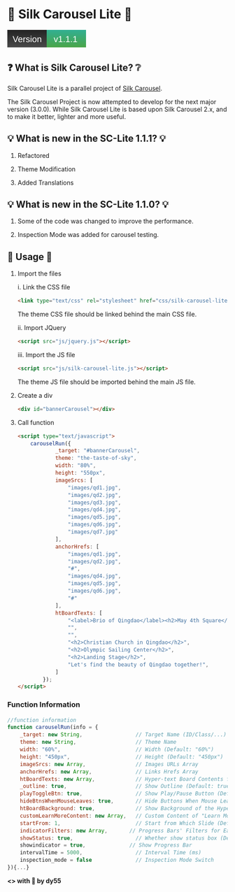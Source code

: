 # 💠 Silk Carousel Lite 💠

![Version_1.1.1](.github/info/version.svg)

## ❓ What is Silk Carousel Lite? ❔

Silk Carousel Lite is a parallel project of [Silk Carousel](https://github.com/dy55/Silk-Carousel).

The Silk Carousel Project is now attempted to develop for the next major version (3.0.0). While Silk Carousel Lite is based upon Silk Carousel 2.x, and to make it better, lighter and more useful.

## 💡 What is new in the SC-Lite 1.1.1? 💡

1. Refactored

2. Theme Modification

2. Added Translations

## 💡 What is new in the SC-Lite 1.1.0? 💡

1. Some of the code was changed to improve the performance.

2. Inspection Mode was added for carousel testing.

## 🎯 Usage 🎯

1. Import the files

    i. Link the CSS file
        
    ```HTML
    <link type="text/css" rel="stylesheet" href="css/silk-carousel-lite.css" />
    ```
    The theme CSS file should be linked behind the main CSS file.

    ii. Import JQuery

    ```HTML
    <script src="js/jquery.js"></script>
    ```

    iii. Import the JS file

    ```HTML
    <script src="js/silk-carousel-lite.js"></script>
    ```
    The theme JS file should be imported behind the main JS file.

2. Create a div

    ```HTML
    <div id="bannerCarousel"></div>
    ```

3. Call function
    

    ```HTML
    <script type="text/javascript">
        carouselRun({
                _target: "#bannerCarousel",
                theme: "the-taste-of-sky",
                width: "80%",
                height: "550px",
                imageSrcs: [
                    "images/qd1.jpg",
                    "images/qd2.jpg",
                    "images/qd3.jpg",
                    "images/qd4.jpg",
                    "images/qd5.jpg",
                    "images/qd6.jpg",
                    "images/qd7.jpg"
                ],
                anchorHrefs: [
                    "images/qd1.jpg",
                    "images/qd2.jpg",
                    "#",
                    "images/qd4.jpg",
                    "images/qd5.jpg",
                    "images/qd6.jpg",
                    "#"
                ],
                htBoardTexts: [
                    "<label>Brio of Qingdao</label><h2>May 4th Square</h2>",
                    "",
                    "",
                    "<h2>Christian Church in Qingdao</h2>",
                    "<h2>Olympic Sailing Center</h2>",
                    "<h2>Landing Stage</h2>",
                    "Let's find the beauty of Qingdao together!",
                ]
            });
    </script>
    ```
                
### Function Information

```JavaScript
//function information
function carouselRun(info = {
    _target: new String,                 // Target Name (ID/Class/...)
    theme: new String,                   // Theme Name
    width: "60%",                        // Width (Default: "60%")
    height: "450px",                     // Height (Default: "450px")
    imageSrcs: new Array,                // Images URLs Array
    anchorHrefs: new Array,              // Links Hrefs Array
    htBoardTexts: new Array,             // Hyper-text Board Contents for Each Slide
    _outline: true,                      // Show Outline (Default: true)
    playToggleBtn: true,                 // Show Play/Pause Button (Default: true)
    hideBtnsWhenMouseLeaves: true,       // Hide Buttons When Mouse Leaves (Default: true)
    htBoardBackground: true,             // Show Background of the Hyper-text Board (Default: true)
    customLearnMoreContent: new Array,   // Custom Content of "Learn More" Button for Each Slide
    startFrom: 1,                        // Start from Which Slide (Default: 1)
    indicatorFilters: new Array,       // Progress Bars' Filters for Each Slide
    showStatus: true,                    // Whether show status box (Default: true)
    showindicator = true,              // Show Progress Bar
    intervalTime = 5000,                 // Interval Time (ms)
    inspection_mode = false              // Inspection Mode Switch
}){...}

```

**<> with 💖 by dy55**
